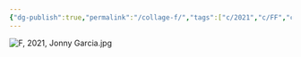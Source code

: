 ```yaml
---
{"dg-publish":true,"permalink":"/collage-f/","tags":["c/2021","c/FF","c/uncollage","c/paint-collage","c/woman","c/face","c/pink","c/red","c/portrait"],"created":"2024-01-17T12:18:42.270-05:00","updated":"2024-02-06T13:21:56.848-05:00"}
---
```



![F, 2021, Jonny Garcia.jpg](/img/user/MEDIA/F,%202021,%20Jonny%20Garcia.jpg)
